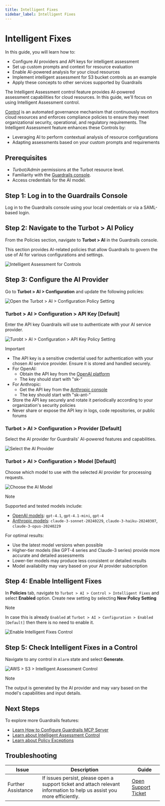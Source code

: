 ```yaml
---
title: Intelligent Fixes
sidebar_label: Intelligent Fixes
---
```


# Intelligent Fixes

In this guide, you will learn how to:
- Configure AI providers and API keys for intelligent assessment
- Set up custom prompts and context for resource evaluation
- Enable AI-powered analysis for your cloud resources
- Implement intelligent assessment for S3 bucket controls as an example
- Apply these concepts to other services supported by Guardrails

The Intelligent Assessment control feature provides AI-powered assessment capabilities for cloud resources. In this guide, we'll focus on using Intelligent Assessment control.

[Control](/guardrails/docs/reference/glossary#control) is an automated governance mechanism that continuously monitors cloud resources and enforces compliance policies to ensure they meet organizational security, operational, and regulatory requirements. The Intelligent Assessment feature enhances these Controls by:

- Leveraging AI to perform contextual analysis of resource configurations
- Adapting assessments based on your custom prompts and requirements

<!--For example, this guide demonstrate intelligent assessment is applied to a S3 bucket control.
 - Analyze bucket permissions and access policies
- Evaluate encryption settings
- Assess logging configurations
- Identify potential security vulnerabilities
- Recommend improvements -->

## Prerequisites

- *Turbot/Admin* permissions at the Turbot resource level.
- Familiarity with the [Guardrails console](https://turbot.com/guardrails/docs/getting-started/).
- Access credentials for the AI model.

## Step 1: Log in to the Guardrails Console

Log in to the Guardrails console using your local credentials or via a SAML-based login.

## Step 2: Navigate to the Turbot > AI Policy

From the Policies section, navigate to **Turbot > AI** in the Guardrails console.

This section provides AI-related policies that allow Guardrails to govern the use of AI for various configurations and settings.

![Intelligent Assessment for Controls](./turbot-ai-policy.png)


## Step 3: Configure the AI Provider

Go to **Turbot > AI > Configuration** and update the following policies:

![Open the Turbot > AI > Configuration Policy Setting](./turbot-ai-configuration.png)

### Turbot > AI > Configuration > API Key [Default]

Enter the API key Guardrails will use to authenticate with your AI service provider.

![Turobt > AI > Configuration > API Key Policy Setting](./turbot-ai-api-key.png)

> [!IMPORTANT]
> - The API key is a sensitive credential used for authentication with your chosen AI service provider. Ensure it is stored and handled securely.
> - For OpenAI:
>   - Obtain the API key from the [OpenAI platform](https://platform.openai.com/api-keys)
>   - The key should start with "sk-"
> - For Anthropic:
>   - Get the API key from the [Anthropic console](https://console.anthropic.com/settings/keys)
>   - The key should start with "sk-ant-"
> - Store the API key securely and rotate it periodically according to your organization's security policies
> - Never share or expose the API key in logs, code repositories, or public forums

### Turbot > AI > Configuration > Provider [Default]

Select the AI provider for Guardrails' AI-powered features and capabilities.

![Select the AI Provider](./turbot-ai-provider.png)

### Turbot > AI > Configuration > Model [Default]

Choose which model to use with the selected AI provider for processing requests.

![Choose the AI Model](./turbot-ai-model.png)


> [!NOTE]
> Supported and tested models include:
> - [OpenAI models](https://platform.openai.com/docs/pricing#latest-models): `gpt-4.1`, `gpt-4.1-mini`, `gpt-4`
> - [Anthropic models](https://docs.anthropic.com/en/docs/about-claude/models/overview#model-names): `claude-3-sonnet-20240229`, `claude-3-haiku-20240307`, `claude-3-opus-20240229`
>
> For optimal results:
> - Use the latest model versions when possible
> - Higher-tier models (like GPT-4 series and Claude-3 series) provide more accurate and detailed assessments
> - Lower-tier models may produce less consistent or detailed results
> - Model availability may vary based on your AI provider subscription

## Step 4: Enable Intelligent Fixes

In **Policies** tab, navigate to `Turbot > AI > Control > Intelligent Fixes` and select **Enabled** option. Create new setting by selecting **New Policy Setting**

> [!NOTE]
> In case this is already `Enabled` at `Turbot > AI > Configuration > Enabled [Default]` then there is no need to enable it.

![Enable Intelligent Fixes Control](./turbot-ai-intelligent-fixes-enabled.png)


## Step 5: Check Intelligent Fixes in a Control

Navigate to any control in `Alarm` state and select **Generate**.

![AWS > S3 > Intelligent Assessment Control](./aws-s3-bucket-intelligent-fixes-remediation.png)

> [!NOTE]
> The output is generated by the AI provider and may vary based on the model's capabilities and input details.

## Next Steps

To explore more Guardrails features:

- [Learn How to Configure Guardrails MCP Server](/guardrails/docs/guides/using-guardrails/ai-tools)
- [Learn about Intelligent Assessment Control](/guardrails/docs/guides/using-guardrails/intelligent-assessment-control)
- [Learn about Policy Exceptions](/guides/configuring-guardrails/managing-policies#creating-an-exception)

## Troubleshooting

| Issue                  | Description                                                                                                                   | Guide                                      |
|------------------------|-------------------------------------------------------------------------------------------------------------------------------|--------------------------------------------|
| Further Assistance     | If issues persist, please open a support ticket and attach relevant information to help us assist you more efficiently.       | [Open Support Ticket](https://support.turbot.com) |